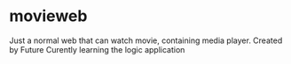 # movieweb
Just a normal web that can watch movie, containing media player.
Created by Future
Curently learning the logic application
